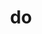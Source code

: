 ---
category: 2-letters
denotation: make, act, perform, cause, put, place
name: do
reference_link: https://www.etymonline.com/word/do#etymonline_v_13867
root_language: Old English
root_name: don
title: do
type: free
word_sums:
- respelling: don
  sum: Do + n
- respelling: donned
  sum: Do + n + ed
- respelling: donning
  sum: Do + n + ing
- respelling: don't
  sum: Do + n't
- respelling: done
  sum: Do + ne
- respelling: does
  sum: Do + es
- respelling: doing
  sum: Do + ing
- respelling: doer
  sum: Do + er
- respelling: doers
  sum: Do + er + s
- respelling: doth
  sum: Do + th
- respelling: do's
  sum: Do + 's
- respelling: don'ts
  sum: Do + n't + s
- respelling: doff
  sum: Do + ff
- respelling: doffed
  sum: Do + ff + ed
- respelling: doffing
  sum: Do + ff + ing
- respelling: doable
  sum: Do + able
- respelling: undo
  sum: un + Do
- respelling: undoable
  sum: un + Do + able
- respelling: undoes
  sum: un + Do + es
- respelling: undone
  sum: un + Do + ne
- respelling: undoing
  sum: un + Do + ing
- respelling: undoer
  sum: un + Do + er
- respelling: undoers
  sum: un + Do + er + s
- respelling: undoable
  sum: un + Do + able
- respelling: redo
  sum: re + Do
- respelling: redo's
  sum: re + Do + 's
- respelling: redone
  sum: re + Do + ne
- respelling: redoing
  sum: re + Do + ing
- respelling: redoes
  sum: re + Do + es
- respelling: ado
  sum: a + Do
- respelling: fordo
  sum: for + Do
- respelling: fordone
  sum: for + Do + ne
- respelling: fordoing
  sum: for + Do + ing
- respelling: fordoes
  sum: for + Do + es
- respelling: hairdo
  sum: Hair + Do
- respelling: hairdos
  sum: Hair + Do + s
- respelling: misdo
  sum: mis + Do
- respelling: misdone
  sum: mis + Do + ne
- respelling: misdoing
  sum: mis + Do + ing
- respelling: misdoes
  sum: mis + Do + es
- respelling: misdoer
  sum: mis + Do + er
- respelling: overdo
  sum: Over + Do
- respelling: overdone
  sum: Over + Do + ne
- respelling: overdoing
  sum: Over + Do + ing
- respelling: overdoes
  sum: Over + Do + es
- respelling: overdoer
  sum: Over + Do + er
---